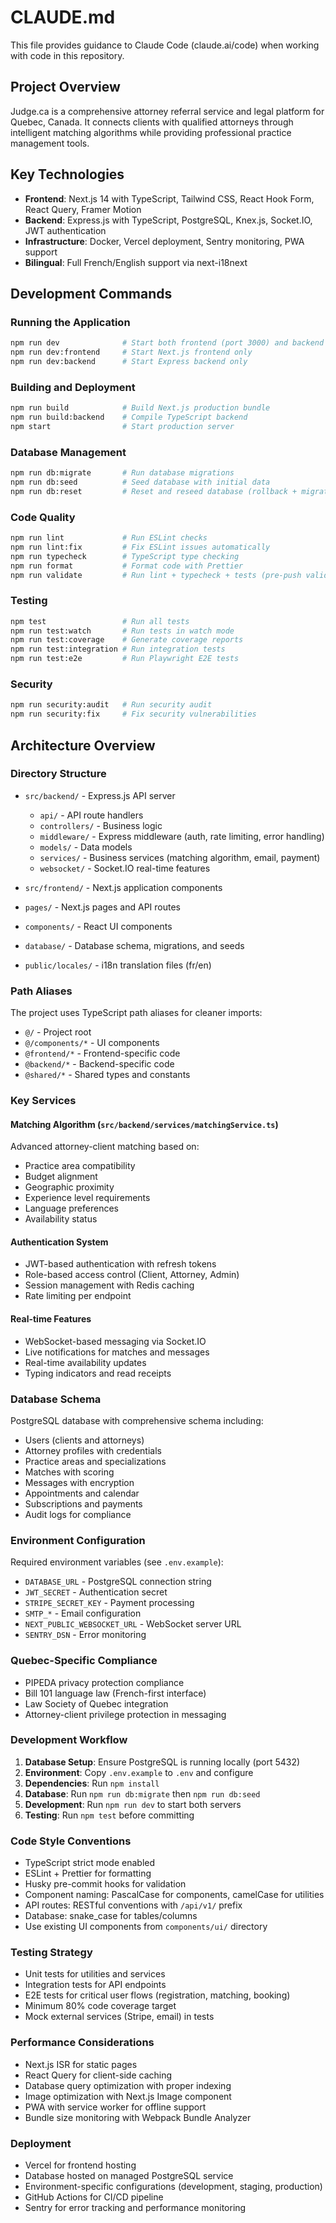 # CLAUDE.md

This file provides guidance to Claude Code (claude.ai/code) when working with code in this repository.

## Project Overview

Judge.ca is a comprehensive attorney referral service and legal platform for Quebec, Canada. It connects clients with qualified attorneys through intelligent matching algorithms while providing professional practice management tools.

## Key Technologies

- **Frontend**: Next.js 14 with TypeScript, Tailwind CSS, React Hook Form, React Query, Framer Motion
- **Backend**: Express.js with TypeScript, PostgreSQL, Knex.js, Socket.IO, JWT authentication
- **Infrastructure**: Docker, Vercel deployment, Sentry monitoring, PWA support
- **Bilingual**: Full French/English support via next-i18next

## Development Commands

### Running the Application
```bash
npm run dev              # Start both frontend (port 3000) and backend (port 3001)
npm run dev:frontend     # Start Next.js frontend only
npm run dev:backend      # Start Express backend only
```

### Building and Deployment
```bash
npm run build            # Build Next.js production bundle
npm run build:backend    # Compile TypeScript backend
npm start                # Start production server
```

### Database Management
```bash
npm run db:migrate       # Run database migrations
npm run db:seed          # Seed database with initial data
npm run db:reset         # Reset and reseed database (rollback + migrate + seed)
```

### Code Quality
```bash
npm run lint             # Run ESLint checks
npm run lint:fix         # Fix ESLint issues automatically
npm run typecheck        # TypeScript type checking
npm run format           # Format code with Prettier
npm run validate         # Run lint + typecheck + tests (pre-push validation)
```

### Testing
```bash
npm test                 # Run all tests
npm run test:watch       # Run tests in watch mode
npm run test:coverage    # Generate coverage reports
npm run test:integration # Run integration tests
npm run test:e2e         # Run Playwright E2E tests
```

### Security
```bash
npm run security:audit   # Run security audit
npm run security:fix     # Fix security vulnerabilities
```

## Architecture Overview

### Directory Structure
- `src/backend/` - Express.js API server
  - `api/` - API route handlers
  - `controllers/` - Business logic
  - `middleware/` - Express middleware (auth, rate limiting, error handling)
  - `models/` - Data models
  - `services/` - Business services (matching algorithm, email, payment)
  - `websocket/` - Socket.IO real-time features
  
- `src/frontend/` - Next.js application components
- `pages/` - Next.js pages and API routes
- `components/` - React UI components
- `database/` - Database schema, migrations, and seeds
- `public/locales/` - i18n translation files (fr/en)

### Path Aliases
The project uses TypeScript path aliases for cleaner imports:
- `@/` - Project root
- `@/components/*` - UI components
- `@frontend/*` - Frontend-specific code
- `@backend/*` - Backend-specific code
- `@shared/*` - Shared types and constants

### Key Services

#### Matching Algorithm (`src/backend/services/matchingService.ts`)
Advanced attorney-client matching based on:
- Practice area compatibility
- Budget alignment
- Geographic proximity
- Experience level requirements
- Language preferences
- Availability status

#### Authentication System
- JWT-based authentication with refresh tokens
- Role-based access control (Client, Attorney, Admin)
- Session management with Redis caching
- Rate limiting per endpoint

#### Real-time Features
- WebSocket-based messaging via Socket.IO
- Live notifications for matches and messages
- Real-time availability updates
- Typing indicators and read receipts

### Database Schema
PostgreSQL database with comprehensive schema including:
- Users (clients and attorneys)
- Attorney profiles with credentials
- Practice areas and specializations
- Matches with scoring
- Messages with encryption
- Appointments and calendar
- Subscriptions and payments
- Audit logs for compliance

### Environment Configuration
Required environment variables (see `.env.example`):
- `DATABASE_URL` - PostgreSQL connection string
- `JWT_SECRET` - Authentication secret
- `STRIPE_SECRET_KEY` - Payment processing
- `SMTP_*` - Email configuration
- `NEXT_PUBLIC_WEBSOCKET_URL` - WebSocket server URL
- `SENTRY_DSN` - Error monitoring

### Quebec-Specific Compliance
- PIPEDA privacy protection compliance
- Bill 101 language law (French-first interface)
- Law Society of Quebec integration
- Attorney-client privilege protection in messaging

### Development Workflow

1. **Database Setup**: Ensure PostgreSQL is running locally (port 5432)
2. **Environment**: Copy `.env.example` to `.env` and configure
3. **Dependencies**: Run `npm install`
4. **Database**: Run `npm run db:migrate` then `npm run db:seed`
5. **Development**: Run `npm run dev` to start both servers
6. **Testing**: Run `npm test` before committing

### Code Style Conventions
- TypeScript strict mode enabled
- ESLint + Prettier for formatting
- Husky pre-commit hooks for validation
- Component naming: PascalCase for components, camelCase for utilities
- API routes: RESTful conventions with `/api/v1/` prefix
- Database: snake_case for tables/columns
- Use existing UI components from `components/ui/` directory

### Testing Strategy
- Unit tests for utilities and services
- Integration tests for API endpoints
- E2E tests for critical user flows (registration, matching, booking)
- Minimum 80% code coverage target
- Mock external services (Stripe, email) in tests

### Performance Considerations
- Next.js ISR for static pages
- React Query for client-side caching
- Database query optimization with proper indexing
- Image optimization with Next.js Image component
- PWA with service worker for offline support
- Bundle size monitoring with Webpack Bundle Analyzer

### Deployment
- Vercel for frontend hosting
- Database hosted on managed PostgreSQL service
- Environment-specific configurations (development, staging, production)
- GitHub Actions for CI/CD pipeline
- Sentry for error tracking and performance monitoring